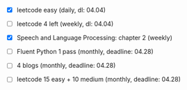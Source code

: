 - [x] leetcode easy (daily, dl: 04.04)

- [ ] leetcode 4 left (weekly, dl: 04.04)
- [x] Speech and Language Processing: chapter 2 (weekly)

- [ ] Fluent Python 1 pass (monthly, deadline: 04.28)
- [ ] 4 blogs (monthly, deadline: 04.28)
- [ ] leetcode 15 easy + 10 medium (monthly, deadline: 04.28)
